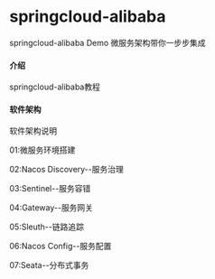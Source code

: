 # springcloud-alibaba
springcloud-alibaba Demo 微服务架构带你一步步集成
 
#### 介绍
springcloud-alibaba教程

#### 软件架构
软件架构说明


01:微服务环境搭建

02:Nacos Discovery--服务治理

03:Sentinel--服务容错

04:Gateway--服务网关

05:Sleuth--链路追踪 

06:Nacos Config--服务配置

07:Seata--分布式事务
